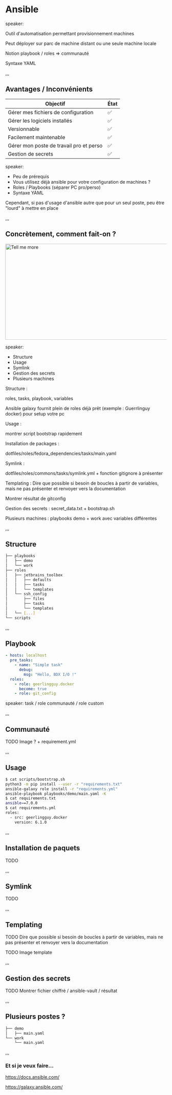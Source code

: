 # Ansible

speaker:

Outil d'automatisation permettant provisionnement machines

Peut déployer sur parc de machine distant ou une seule machine locale

Notion playbook / roles => communauté

Syntaxe YAML

,,,

## Avantages / Inconvénients <!-- .element: class="advantage_inconvenience" -->

| Objectif                                | État |
|-----------------------------------------|------|
| Gérer mes fichiers de configuration     | ✅    |
| Gérer les logiciels installés           | ✅    |
| Versionnable                            | ✅    |
| Facilement maintenable                  | ✅    |
| Gérer mon poste de travail pro et perso | ✅    |
| Gestion de secrets                      | ✅    |

speaker:

- Peu de prérequis
- Vous utilisez déjà ansible pour votre configuration de machines ?
- Roles / Playbooks (séparer PC pro/perso)
- Syntaxe YAML

Cependant, si pas d'usage d'ansible autre que pour un seul poste, peu être "lourd" à mettre en place

,,,

## Concrètement, comment fait-on ?

<img src="assets/img/tell_me_more.gif"  height="300" width="600" alt="Tell me more">

speaker:

- Structure
- Usage
- Symlink
- Gestion des secrets
- Plusieurs machines

Structure :

roles, tasks, playbook, variables

Ansible galaxy fournit plein de roles déjà prêt (exemple : Guerrlinguy docker) pour setup votre pc

Usage :

montrer script bootstrap rapidement

Installation de packages :

dotfiles/roles/fedora_dependencies/tasks/main.yaml

Symlink :

dotfiles/roles/commons/tasks/symlink.yml + fonction gitignore à présenter

Templating : Dire que possible si besoin de boucles à partir de variables, mais ne pas présenter et renvoyer vers la documentation

Montrer résultat de gitconfig

Gestion des secrets : secret_data.txt + bootstrap.sh

Plusieurs machines : playbooks demo + work avec variables différentes

,,,

## Structure

```bash []
├── playbooks
│   ├── demo
│   └── work
├── roles
│   ├── jetbrains_toolbox
│   │   ├── defaults
│   │   ├── tasks
│   │   └── templates
│   └── ssh_config
│       ├── files
│       ├── tasks
│       └── templates
│   └── [...]
└── scripts
```

,,,

## Playbook

```yaml []
- hosts: localhost
  pre_tasks:
    - name: "Simple task"
      debug:
        msg: "Hello, BDX I/O !"
  roles:
    - role: geerlingguy.docker
      become: true
    - role: git_config
```

speaker: task / role communauté / role custom

,,,

## Communauté

TODO Image ? + requirement.yml

,,,

## Usage

```bash [1-4|5-6|7-10]
$ cat scripts/bootstrap.sh
python3 -m pip install --user -r "requirements.txt"
ansible-galaxy role install -r "requirements.yml"
ansible-playbook playbooks/demo/main.yaml -K
$ cat requirements.txt
ansible==7.0.0
$ cat requirements.yml
roles:
  - src: geerlingguy.docker
    version: 6.1.0
```

,,,

## Installation de paquets

TODO

,,,

## Symlink

TODO

,,,

## Templating

TODO Dire que possible si besoin de boucles à partir de variables, mais ne pas présenter et renvoyer vers la documentation

TODO Image template

,,,

## Gestion des secrets

TODO Montrer fichier chiffré / ansible-vault / résultat

,,,

## Plusieurs postes ?

```bash
├── demo
│   ├── main.yaml
└── work
    └── main.yaml
```

,,,

### Et si je veux faire...

<https://docs.ansible.com/>

<https://galaxy.ansible.com/>
